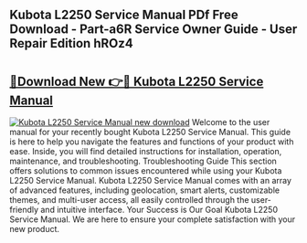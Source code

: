## Kubota L2250 Service Manual PDf Free Download - Part-a6R Service Owner Guide - User Repair Edition hROz4

# <h2><a href="http://bc93943.oget.top/?id=Kubota+L2250+Service+Manual">🔗Download New 👉🔴 Kubota L2250 Service Manual</a></h2>

[![Kubota L2250 Service Manual new download](https://i.imgur.com/5g1atiW.png)](http://bc93943.oget.top/?id=Kubota+L2250+Service+Manual)
Welcome to the user manual for your recently bought Kubota L2250 Service Manual. This guide is here to help you navigate the features and functions of your product with ease. Inside, you will find detailed instructions for installation, operation, maintenance, and troubleshooting. Troubleshooting Guide This section offers solutions to common issues encountered while using your Kubota L2250 Service Manual. Kubota L2250 Service Manual comes with an array of advanced features, including geolocation, smart alerts, customizable themes, and multi-user access, all easily controlled through the user-friendly and intuitive interface. Your Success is Our Goal Kubota L2250 Service Manual. We are here to ensure your complete satisfaction with your new product.
